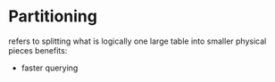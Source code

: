 
# Partitioning
refers to splitting what is logically one large table into smaller physical pieces
benefits:
- faster querying